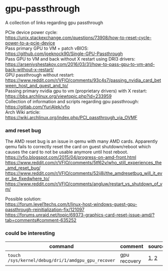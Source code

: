 # gpu-passthrough
A collection of links regarding gpu passthrough

PCIe device power cycle: https://unix.stackexchange.com/questions/73908/how-to-reset-cycle-power-to-a-pcie-device  
Pass primary GPU to VM + patch vBIOS: https://github.com/joeknock90/Single-GPU-Passthrough  
Pass GPU to VM and back without X restart using DRI3 drivers: https://arseniyshestakov.com/2016/03/31/how-to-pass-gpu-to-vm-and-back-without-x-restart/  
GPU passthrough without restart: https://www.reddit.com/r/VFIO/comments/93c4s7/passing_nvidia_card_between_host_and_guest_and_to/  
Passing primary nvidia gpu to vm (proprietary drivers) with X restart: https://bbs.archlinux.org/viewtopic.php?id=233959  
Collection of information and scripts regarding gpu passthrough: https://gitlab.com/YuriAlek/vfio  
Arch Wiki article: https://wiki.archlinux.org/index.php/PCI_passthrough_via_OVMF

### amd reset bug
The AMD reset bug is an issue in qemu with many AMD cards.
Apparently qemu fails to correctly reset the card on guest shutdown/reboot which causes the card to not be usable anymore until host reboot.  
https://vfio.blogspot.com/2015/04/progress-on-amd-front.html  
https://www.reddit.com/r/VFIO/comments/5tf62v/who_still_experiences_the_amd_reset_bug/  
https://www.reddit.com/r/VFIO/comments/52ij8j/the_amdresetbug_will_it_ever_be_fixedwhere_to/  
https://www.reddit.com/r/VFIO/comments/angluw/restart_vs_shutdown_of_vm/

Possible solution:  
https://forum.level1techs.com/t/linux-host-windows-guest-gpu-passthrough-reinitialization-fix/121097  
https://forums.unraid.net/topic/69373-graphics-card-reset-issue-amd/?tab=comments#comment-635252  

### could be interesting
| command | comment | source |
| --- | --- | --- |
| `touch /sys/kernel/debug/dri/1/amdgpu_gpu_recover` | gpu recovery | [1](https://github.com/RadeonOpenCompute/ROCK-Kernel-Driver/issues/11#issuecomment-450696825), [2](https://dri.freedesktop.org/docs/drm/gpu/amdgpu.html) |
